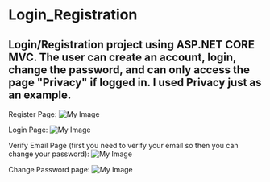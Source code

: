# Login_Registration
 Login/Registration project using ASP.NET CORE MVC. The  user can create an account, login, change the password, and can only access the page "Privacy" if logged in. I used Privacy just as an example.
----
 Register Page:
 ![My Image](https://i.imgur.com/18NYHYq.png)

 Login Page:
 ![My Image](https://i.imgur.com/WKMcR2v.png)

 Verify Email Page (first you need to verify your email so then you can change your password):
  ![My Image](https://i.imgur.com/hkhuzeB.png)
 
 Change Password page:
 ![My Image](https://i.imgur.com/V4G3zWN.png)

